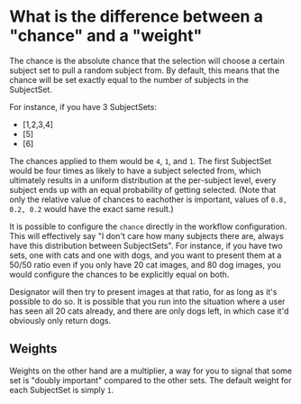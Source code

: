 # What is the difference between a "chance" and a "weight"

The chance is the absolute chance that the selection will choose a certain subject set to pull a random subject from. By default, this means that the chance will be set exactly equal to the number of subjects in the SubjectSet.

For instance, if you have 3 SubjectSets:

* [1,2,3,4]
* [5]
* [6]

The chances applied to them would be `4`, `1`, and `1`. The first SubjectSet would be four times as likely to have a subject selected from, which ultimately results in a uniform distribution at the per-subject level, every subject ends up with an equal probability of getting selected. (Note that only the relative value of chances to eachother is important, values of `0.8, 0.2, 0.2` would have the exact same result.)

It is possible to configure the `chance` directly in the workflow configuration. This will effectively say "I don't care how many subjects there are, always have this distribution between SubjectSets". For instance, if you have two sets, one with cats and one with dogs, and you want to present them at a 50/50 ratio even if you only have 20 cat images, and 80 dog images, you would configure the chances to be explicitly equal on both. 

Designator will then try to present images at that ratio, for as long as it's possible to do so. It is possible that you run into the situation where a user has seen all 20 cats already, and there are only dogs left, in which case it'd obviously only return dogs.

## Weights

Weights on the other hand are a multiplier, a way for you to signal that some set is "doubly important" compared to the other sets. The default weight for each SubjectSet is simply `1`.